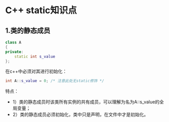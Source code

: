 # C++ static知识点

## 1.类的静态成员

``` c++
class A
{
private:
    static int s_value
};
```

在c++中必须对其进行初始化：  

``` c++
int A::s_value = 0; /* 注意此处无static修饰 */
```
特点：  
* 1）类的静态成员时该类所有实例的共有成员，可以理解为名为A::s_value的全局变量；
* 2）类的静态成员必须初始化，类中只是声明，在文件中才是初始化。
